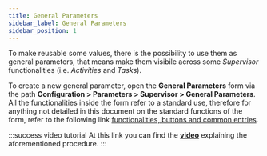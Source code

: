 ```yaml
---
title: General Parameters
sidebar_label: General Parameters
sidebar_position: 1
---
```


To make reusable some values, there is the possibility to use them as general parameters, that means make them visibile across some *Supervisor* functionalities (i.e. *Activities* and *Tasks*). 

To create a new general parameter, open the **General Parameters** form via the path **Configuration > Parameters > Supervisor > General Parameters**.
All the functionalities inside the form refer to a standard use, therefore for anything not detailed in this document on the standard functions of the form, refer to the following link [functionalities, buttons and common entries](/docs/guide/common).

:::success video tutorial
At this link you can find the **[video](https://youtu.be/FCcnCDgtLV8)** explaining the aforementioned procedure.
:::